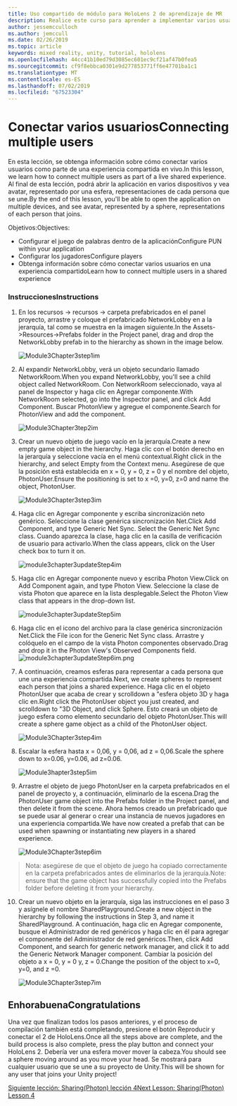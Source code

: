 ```yaml
---
title: Uso compartido de módulo para HoloLens 2 de aprendizaje de MR
description: Realice este curso para aprender a implementar varios usuarios experiencias compartidas dentro de una aplicación de HoloLens 2.
author: jessemcculloch
ms.author: jemccull
ms.date: 02/26/2019
ms.topic: article
keywords: mixed reality, unity, tutorial, hololens
ms.openlocfilehash: 44cc41b10ed79d3085ec601ec9cf21af47b0fea5
ms.sourcegitcommit: cf9f8ebbca0301e9d277853771ff6e47701ba1c1
ms.translationtype: MT
ms.contentlocale: es-ES
ms.lasthandoff: 07/02/2019
ms.locfileid: "67523304"
---
```

# <a name="connecting-multiple-users"></a><span data-ttu-id="f52a2-104">Conectar varios usuarios</span><span class="sxs-lookup"><span data-stu-id="f52a2-104">Connecting multiple users</span></span>

<span data-ttu-id="f52a2-105">En esta lección, se obtenga información sobre cómo conectar varios usuarios como parte de una experiencia compartida en vivo.</span><span class="sxs-lookup"><span data-stu-id="f52a2-105">In this lesson, we learn how to connect multiple users as part of a live shared experience.</span></span> <span data-ttu-id="f52a2-106">Al final de esta lección, podrá abrir la aplicación en varios dispositivos y vea avatar, representado por una esfera, representaciones de cada persona que se une.</span><span class="sxs-lookup"><span data-stu-id="f52a2-106">By the end of this lesson, you'll be able to open the application on multiple devices, and see avatar, represented by a sphere, representations of each person that joins.</span></span> 

<span data-ttu-id="f52a2-107">Objetivos:</span><span class="sxs-lookup"><span data-stu-id="f52a2-107">Objectives:</span></span>

- <span data-ttu-id="f52a2-108">Configurar el juego de palabras dentro de la aplicación</span><span class="sxs-lookup"><span data-stu-id="f52a2-108">Configure PUN within your application</span></span>
- <span data-ttu-id="f52a2-109">Configurar los jugadores</span><span class="sxs-lookup"><span data-stu-id="f52a2-109">Configure players</span></span>
- <span data-ttu-id="f52a2-110">Obtenga información sobre cómo conectar varios usuarios en una experiencia compartido</span><span class="sxs-lookup"><span data-stu-id="f52a2-110">Learn how to connect multiple users in a shared experience</span></span>

### <a name="instructions"></a><span data-ttu-id="f52a2-111">Instrucciones</span><span class="sxs-lookup"><span data-stu-id="f52a2-111">Instructions</span></span>

1. <span data-ttu-id="f52a2-112">En los recursos -> recursos -> carpeta prefabricados en el panel proyecto, arrastre y coloque el prefabricado NetworkLobby en a la jerarquía, tal como se muestra en la imagen siguiente.</span><span class="sxs-lookup"><span data-stu-id="f52a2-112">In the Assets->Resources->Prefabs folder in the Project panel, drag and drop the NetworkLobby prefab in to the hierarchy as shown in the image below.</span></span>


   ![Module3Chapter3step1im](images/module3chapter3step1im.PNG)

2. <span data-ttu-id="f52a2-114">Al expandir NetworkLobby, verá un objeto secundario llamado NetworkRoom.</span><span class="sxs-lookup"><span data-stu-id="f52a2-114">When you expand NetworkLobby, you'll see a child object called NetworkRoom.</span></span> <span data-ttu-id="f52a2-115">Con NetworkRoom seleccionado, vaya al panel de Inspector y haga clic en Agregar componente.</span><span class="sxs-lookup"><span data-stu-id="f52a2-115">With NetworkRoom selected, go into the Inspector panel, and click Add Component.</span></span> <span data-ttu-id="f52a2-116">Buscar PhotonView y agregue el componente.</span><span class="sxs-lookup"><span data-stu-id="f52a2-116">Search for PhotonView and add the component.</span></span>

   ![Module3Chapter3tep2im](images/module3chapter3step2im.PNG)

3. <span data-ttu-id="f52a2-118">Crear un nuevo objeto de juego vacío en la jerarquía.</span><span class="sxs-lookup"><span data-stu-id="f52a2-118">Create a new empty game object in the hierarchy.</span></span> <span data-ttu-id="f52a2-119">Haga clic con el botón derecho en la jerarquía y seleccione vacía en el menú contextual.</span><span class="sxs-lookup"><span data-stu-id="f52a2-119">Right click in the hierarchy, and select Empty from the Context menu.</span></span> <span data-ttu-id="f52a2-120">Asegúrese de que la posición está establecida en x = 0, y = 0, z = 0 y el nombre del objeto, PhotonUser.</span><span class="sxs-lookup"><span data-stu-id="f52a2-120">Ensure the positioning is set to x =0, y=0, z=0 and name the object, PhotonUser.</span></span>

   ![Module3Chapter3step3im](images/module3chapter3step3im.PNG)

4. <span data-ttu-id="f52a2-122">Haga clic en Agregar componente y escriba sincronización neto genérico. Seleccione la clase genérica sincronización Net.</span><span class="sxs-lookup"><span data-stu-id="f52a2-122">Click Add Component, and type Generic Net Sync. Select the Generic Net Sync class.</span></span> <span data-ttu-id="f52a2-123">Cuando aparezca la clase, haga clic en la casilla de verificación de usuario para activarlo.</span><span class="sxs-lookup"><span data-stu-id="f52a2-123">When the class appears, click on the User check box to turn it on.</span></span> 

   ![module3chapter3updateStep4im](images/module3chapter3updateStep4im.png)

5. <span data-ttu-id="f52a2-125">Haga clic en Agregar componente nuevo y escriba Photon View.</span><span class="sxs-lookup"><span data-stu-id="f52a2-125">Click on Add Component again, and type Photon View.</span></span> <span data-ttu-id="f52a2-126">Seleccione la clase de vista Photon que aparece en la lista desplegable.</span><span class="sxs-lookup"><span data-stu-id="f52a2-126">Select the Photon View class that appears in the drop-down list.</span></span>

   ![module3chapter3updateStep5im](images/module3chapter3updateStep5im.png)

6. <span data-ttu-id="f52a2-128">Haga clic en el icono del archivo para la clase genérica sincronización Net.</span><span class="sxs-lookup"><span data-stu-id="f52a2-128">Click the File icon for the Generic Net Sync class.</span></span> <span data-ttu-id="f52a2-129">Arrastre y colóquelo en el campo de la vista Photon componentes observado.</span><span class="sxs-lookup"><span data-stu-id="f52a2-129">Drag and drop it in the Photon View's Observed Components field.</span></span> ![module3chapter3updateStep6im.png](images/module3chapter3updateStep6im.png) 

7. <span data-ttu-id="f52a2-131">A continuación, creamos esferas para representar a cada persona que une una experiencia compartida.</span><span class="sxs-lookup"><span data-stu-id="f52a2-131">Next, we create spheres to represent each person that joins a shared experience.</span></span> <span data-ttu-id="f52a2-132">Haga clic en el objeto PhotonUser que acaba de crear y scrolldown a "esfera objeto 3D y haga clic en.</span><span class="sxs-lookup"><span data-stu-id="f52a2-132">Right click the PhotonUser object you just created, and scrolldown to "3D Object, and click Sphere.</span></span> <span data-ttu-id="f52a2-133">Esto creará un objeto de juego esfera como elemento secundario del objeto PhotonUser.</span><span class="sxs-lookup"><span data-stu-id="f52a2-133">This will create a sphere game object as a child of the PhotonUser object.</span></span>

   ![Module3Chapter3step4im](images/module3chapter3step4im.PNG)

8. <span data-ttu-id="f52a2-135">Escalar la esfera hasta x = 0,06, y = 0,06, ad z = 0,06.</span><span class="sxs-lookup"><span data-stu-id="f52a2-135">Scale the sphere down to x=0.06, y=0.06, ad z=0.06.</span></span>

   ![Module3hapter3step5im](images/module3chapter3step5im.PNG)

9. <span data-ttu-id="f52a2-137">Arrastre el objeto de juego PhotonUser en la carpeta prefabricados en el panel de proyecto y, a continuación, eliminarlo de la escena.</span><span class="sxs-lookup"><span data-stu-id="f52a2-137">Drag the PhotonUser game object into the Prefabs folder in the Project panel, and then delete it from the scene.</span></span> <span data-ttu-id="f52a2-138">Ahora hemos creado un prefabricado que se puede usar al generar o crear una instancia de nuevos jugadores en una experiencia compartida.</span><span class="sxs-lookup"><span data-stu-id="f52a2-138">We have now created a prefab that can be used when spawning or instantiating new players in a shared experience.</span></span>

   ![Module3Chapter3step6im](images/module3chapter3step6im.PNG)

> <span data-ttu-id="f52a2-140">Nota: asegúrese de que el objeto de juego ha copiado correctamente en la carpeta prefabricados antes de eliminarlos de la jerarquía.</span><span class="sxs-lookup"><span data-stu-id="f52a2-140">Note: ensure that the game object has successfully copied into the Prefabs folder before deleting it from your hierarchy.</span></span>

10. <span data-ttu-id="f52a2-141">Crear un nuevo objeto en la jerarquía, siga las instrucciones en el paso 3 y asígnele el nombre SharedPlayground.</span><span class="sxs-lookup"><span data-stu-id="f52a2-141">Create a new object in the hierarchy by following the instructions in Step 3, and name it SharedPlayground.</span></span> <span data-ttu-id="f52a2-142">A continuación, haga clic en Agregar componente, busque el Administrador de red genéricos y haga clic en él para agregar el componente del Administrador de red genéricos.</span><span class="sxs-lookup"><span data-stu-id="f52a2-142">Then, click Add Component, and search for generic network manager, and click it to add the Generic Network Manager component.</span></span> <span data-ttu-id="f52a2-143">Cambiar la posición del objeto a x = 0, y = 0 y, z = 0.</span><span class="sxs-lookup"><span data-stu-id="f52a2-143">Change the position of the object to x=0, y=0, and z =0.</span></span>

    ![Module3Chapter3step7im](images/module3chapter3step7im.PNG)


## <a name="congratulations"></a><span data-ttu-id="f52a2-145">Enhorabuena</span><span class="sxs-lookup"><span data-stu-id="f52a2-145">Congratulations</span></span>

<span data-ttu-id="f52a2-146">Una vez que finalizan todos los pasos anteriores, y el proceso de compilación también está completando, presione el botón Reproducir y conectar el 2 de HoloLens.</span><span class="sxs-lookup"><span data-stu-id="f52a2-146">Once all the steps above are complete, and the build process is also complete, press the play button and connect your HoloLens 2.</span></span> <span data-ttu-id="f52a2-147">Debería ver una esfera mover mover la cabeza.</span><span class="sxs-lookup"><span data-stu-id="f52a2-147">You should see a sphere moving around as you move your head.</span></span> <span data-ttu-id="f52a2-148">Se mostrará para cualquier usuario que se une a su proyecto de Unity.</span><span class="sxs-lookup"><span data-stu-id="f52a2-148">This will be shown for any user that joins your Unity project!</span></span>

<span data-ttu-id="f52a2-149">[Siguiente lección: Sharing(Photon) lección 4](mrlearning-sharing(photon)-ch4.md)</span><span class="sxs-lookup"><span data-stu-id="f52a2-149">[Next Lesson: Sharing(Photon) Lesson 4](mrlearning-sharing(photon)-ch4.md)</span></span>

